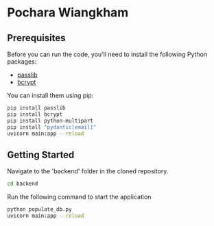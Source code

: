 # Pochara Wiangkham

## Prerequisites

Before you can run the code, you'll need to install the following Python packages:

- [passlib](https://pypi.org/project/passlib/)
- [bcrypt](https://pypi.org/project/bcrypt/)

You can install them using pip:

```bash
pip install passlib
pip install bcrypt
pip install python-multipart
pip install "pydantic[email]"
uvicorn main:app --reload
```
## Getting Started
Navigate to the 'backend' folder in the cloned repository.
```bash
cd backend
```
Run the following command to start the application

```bash
python populate_db.py
uvicorn main:app --reload
```